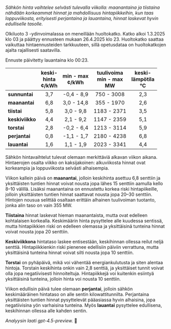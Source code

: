 *Sähkön hinta vaihtelee selvästi tulevalla viikolla: maanantaina ja tiistaina nähdään korkeammat hinnat ja mahdollisuus hintapiikkeihin, kun taas loppuviikosta, erityisesti perjantaina ja lauantaina, hinnat laskevat hyvin edulliselle tasolle.*

Olkiluoto 3 -ydinvoimalassa on meneillään huoltokatko. Katko alkoi 1.3.2025 klo 03 ja päättyy ennusteen mukaan 26.4.2025 klo 23. Huoltokatko saattaa vaikuttaa hintaennusteiden tarkkuuteen, sillä opetusdataa on huoltokatkojen ajalta rajallisesti saatavilla.

Ennuste päivitetty lauantaina klo 00:23.

|            | keski-<br>hinta<br>¢/kWh | min - max<br>¢/kWh | tuulivoima<br>min - max<br>MW | keski-<br>lämpötila<br>°C |
|:-----------|:------------------------:|:------------------:|:----------------------------:|:-------------------------:|
| **sunnuntai**   |           3,7            |     -0,4 - 8,9     |          750 - 3008          |            2,3            |
| **maanantai**   |           6,8            |     3,0 - 14,8     |          355 - 1970          |            2,6            |
| **tiistai**     |           5,8            |     3,0 - 9,8      |         1183 - 2371          |            3,5            |
| **keskiviikko** |           4,4            |     2,1 - 9,2      |         1147 - 2359          |            5,1            |
| **torstai**     |           2,8            |     -0,2 - 6,4     |         1213 - 3114          |            5,9            |
| **perjantai**   |           0,8            |     -1,1 - 1,7     |         2180 - 4238          |            6,8            |
| **lauantai**    |           1,6            |     1,1 - 1,9      |         2023 - 3341          |            4,4            |

Sähkön hintavaihtelut tulevat olemaan merkittäviä alkavan viikon aikana. Hintaerojen osalta viikko on kaksijakoinen: alkuviikosta hinnat ovat korkeampia ja loppuviikosta selvästi alhaisempia.

Viikon kallein päivä on **maanantai**, jolloin keskihinta asettuu 6,8 senttiin ja yksittäisten tuntien hinnat voivat nousta jopa lähes 15 senttiin aamulla kello 8–10 välillä. Lisäksi maanantaina on ennustettu korkea riski hintapiikeille, jolloin yksittäisten tuntien hinnat saattavat nousta jopa 20–30 senttiin. Hintojen nousua selittää osaltaan erittäin alhainen tuulivoiman tuotanto, jonka alin taso on vain 355 MW.

**Tiistaina** hinnat laskevat hieman maanantaista, mutta ovat edelleen kohtalaisen korkealla. Keskimäärin hinta pysyttelee alle kuudessa sentissä, mutta hintapiikkien riski on edelleen olemassa ja yksittäisinä tunteina hinnat voivat nousta jopa 20 senttiin.

**Keskiviikkona** hintataso laskee entisestään, keskihinnan ollessa reilut neljä senttiä. Hintapiikkienkin riski pienenee edellisiin päiviin verrattuna, mutta yksittäisinä tunteina hinnat voivat silti nousta jopa 10 senttiin.

**Torstai** on pyhäpäivä, mikä voi vähentää energiankulutusta ja siten alentaa hintoja. Torstain keskihinta onkin vain 2,8 senttiä, ja yksittäiset tunnit voivat olla jopa negatiivisesti hinnoiteltuja. Hintapiikkejä voi kuitenkin esiintyä yksittäisinä tunteina, jolloin hinta voi nousta 10 senttiin.

Viikon edullisin päivä tulee olemaan **perjantai**, jolloin sähkön keskimääräinen hintataso on alle sentin kilowattitunnilta. Perjantaina yksittäisten tuntien hinnat pysyttelevät pääasiassa hyvin alhaisina, jopa negatiivisina yön varhaisina tunteina. Myös **lauantai** pysyttelee edullisena, keskihinnan ollessa alle kahden sentin.

*Analyysin laati gpt-4.5-preview.* 🔌
